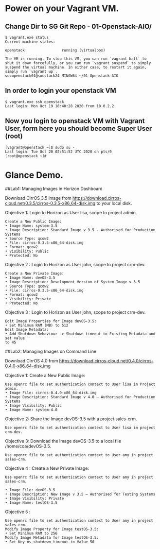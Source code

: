 # Power on your Vagrant VM.

## Change Dir to SG Git Repo - 01-Openstack-AIO/

```
$ vagrant.exe status
Current machine states:

openstack                 running (virtualbox)

The VM is running. To stop this VM, you can run `vagrant halt` to
shut it down forcefully, or you can run `vagrant suspend` to simply
suspend the virtual machine. In either case, to restart it again,
simply run `vagrant up`.
socopenstack01@socstack24 MINGW64 ~/01-Openstack-AIO
```

## In order to login your openstack VM
```
$ vagrant.exe ssh openstack
Last login: Mon Oct 19 18:40:28 2020 from 10.0.2.2
```

## Now you login to openstack VM with Vagrant User, form here you should become Super User (root)
```
[vagrant@openstack ~]$ sudo su -
Last login: Tue Oct 20 02:51:52 UTC 2020 on pts/0
[root@openstack ~]# 
```

# Glance Demo.

##Lab1:  Managing Images in Horizon Dashboard

Download CirrOS 3.5 image from https://download.cirros-cloud.net/0.3.5/cirros-0.3.5-x86_64-disk.img to your local disk.

Objective 1: Login to Horizon as User lisa, scope to project admin.
```
Create a New Public Image:
• Image Name: system-3.5
• Image Description: Standard Image v 3.5 - Authorised for Production Systems
• Source Type: qcow2
• File: cirros-0.3.5-x86_64-disk.img
• Format: qcow2
• Visibility: Public
• Protected: No
```

Objective 2 : Login to Horizon as User john, scope to project crm-dev.
```
Create a New Private Image:
• Image Name: devOS-3.5
• Image Description: Development Version of System Image v 3.5
• Source Type: qcow2
• File: cirros-0.3.5-x86_64-disk.img
• Format: qcow2
• Visibility: Private
• Protected: No
```

Objective 3 : Login to Horizon as User john, scope to project crm-dev.
```
Edit Image Properties for Image devOS-3.5:
• Set Minimum RAM (MB) to 512
Edit Image Metadata:
• Add Shutdown Behaviour -> Shutdown timeout to Existing Metadata and set value
to 45
```




##Lab2:  Managing Images on Command Line 

Download CirrOS 4.0 from https://download.cirros-cloud.net/0.4.0/cirros-0.4.0-x86_64-disk.img

Objective 1: Create a New Public Image:
```
Use openrc file to set authentication context to User lisa in Project admin.
• Image File: cirros-0.4.0-x86_64-disk.img
• Image Description: Standard Image v 4.0 – Authorised for Production Systems
• Image Visibility: Public
• Image Name: system-4.0
```

Objective 2: Share the Image devOS-3.5 with a project sales-crm.
```
Use openrc file to set authentication context to User lisa in project crm-dev.
```

Objective 3: Download the Image devOS-3.5 to a local file /home/coa/devOS-3.5.
```
Use openrc file to set authentication context to User amy in project sales-crm.
```

Objective 4 : Create a New Private Image:
```
Use openrc file to set authentication context to User amy in project sales-crm.

• Image File: devOS-3.5
• Image Description: New Image v 3.5 – Authorised for Testing Systems
• Image Visibility: Private
• Image Name: testOS-3.5
```

Objective 5 : 
```
Use openrc file to set authentication context to User amy in project sales-crm.
Modify Image Property for Image testOS-3.5:
• Set Minimum RAM to 256
Modify Image Metadata for Image testOS-3.5:
• Set Key os_shutdown_timeout to Value 50
```
